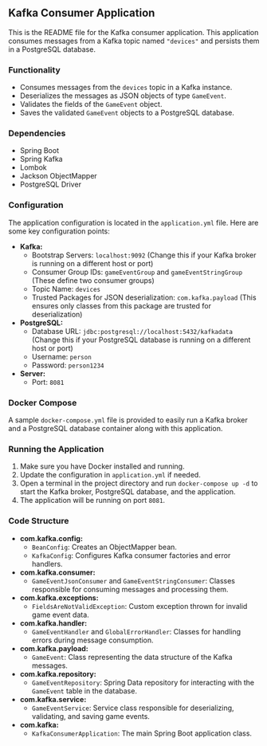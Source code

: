 ## Kafka Consumer Application

This is the README file for the Kafka consumer application. This application consumes messages from a Kafka topic named `"devices"` and persists them in a PostgreSQL database.

### Functionality

* Consumes messages from the `devices` topic in a Kafka instance.
* Deserializes the messages as JSON objects of type `GameEvent`.
* Validates the fields of the `GameEvent` object.
* Saves the validated `GameEvent` objects to a PostgreSQL database.

### Dependencies

* Spring Boot
* Spring Kafka
* Lombok
* Jackson ObjectMapper
* PostgreSQL Driver

### Configuration

The application configuration is located in the `application.yml` file. Here are some key configuration points:

* **Kafka:**
    * Bootstrap Servers: `localhost:9092` (Change this if your Kafka broker is running on a different host or port)
    * Consumer Group IDs: `gameEventGroup` and `gameEventStringGroup` (These define two consumer groups)
    * Topic Name: `devices`
    * Trusted Packages for JSON deserialization: `com.kafka.payload` (This ensures only classes from this package are trusted for deserialization)
* **PostgreSQL:**
    * Database URL: `jdbc:postgresql://localhost:5432/kafkadata` (Change this if your PostgreSQL database is running on a different host or port)
    * Username: `person`
    * Password: `person1234`
* **Server:**
    * Port: `8081`

### Docker Compose

A sample `docker-compose.yml` file is provided to easily run a Kafka broker and a PostgreSQL database container along with this application.

### Running the Application

1. Make sure you have Docker installed and running.
2. Update the configuration in `application.yml` if needed.
3. Open a terminal in the project directory and run `docker-compose up -d` to start the Kafka broker, PostgreSQL database, and the application.
4. The application will be running on port `8081`.

### Code Structure

* **com.kafka.config:**
    * `BeanConfig`: Creates an ObjectMapper bean.
    * `KafkaConfig`: Configures Kafka consumer factories and error handlers.
* **com.kafka.consumer:**
    * `GameEventJsonConsumer` and `GameEventStringConsumer`: Classes responsible for consuming messages and processing them.
* **com.kafka.exceptions:**
    * `FieldsAreNotValidException`: Custom exception thrown for invalid game event data.
* **com.kafka.handler:**
    * `GameEventHandler` and `GlobalErrorHandler`: Classes for handling errors during message consumption.
* **com.kafka.payload:**
    * `GameEvent`: Class representing the data structure of the Kafka messages.
* **com.kafka.repository:**
    * `GameEventRepository`: Spring Data repository for interacting with the `GameEvent` table in the database.
* **com.kafka.service:**
    * `GameEventService`: Service class responsible for deserializing, validating, and saving game events.
* **com.kafka:**
    * `KafkaConsumerApplication`: The main Spring Boot application class.

